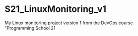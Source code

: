 # S21_LinuxMonitoring_v1
My Linux monitoring project version 1 from the DevOps course "Programming School 21
